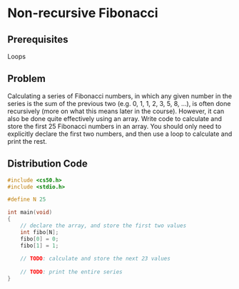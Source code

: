 # Non-recursive Fibonacci

## Prerequisites
Loops

## Problem
Calculating a series of Fibonacci numbers, in which any given number in the series is the sum of the previous two (e.g. 0, 1, 1, 2, 3, 5, 8, ...), is often done recursively (more on what this means later in the course). However, it can also be done quite effectively using an array. Write code to calculate and store the first 25 Fibonacci numbers in an array. You should only need to explicitly declare the first two numbers, and then use a loop to calculate and print the rest.

## Distribution Code

```c
#include <cs50.h>
#include <stdio.h>

#define N 25

int main(void)
{
    // declare the array, and store the first two values
    int fibo[N];
    fibo[0] = 0;
    fibo[1] = 1;
    
    // TODO: calculate and store the next 23 values 
    
    // TODO: print the entire series
}
```